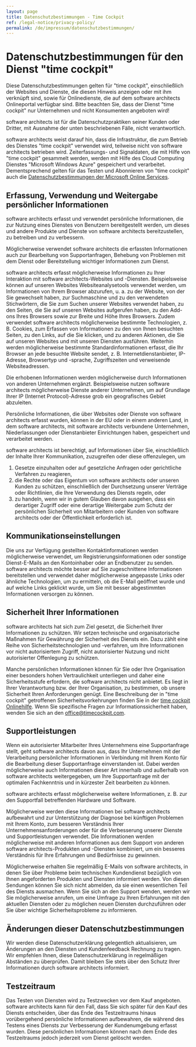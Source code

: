 ```yaml
---
layout: page
title: Datenschutzbestimmungen - Time Cockpit
ref: /legal-notice/privacy-policy/
permalink: /de/impressum/datenschutzbestimmungen/
---
```


<h1>Datenschutzbestimmungen für den Dienst "time cockpit"</h1><p>Diese Datenschutzbestimmungen gelten für "time cockpit", einschließlich der Websites und Dienste, die diesen Hinweis anzeigen oder mit ihm verknüpft sind, sowie für Onlinedienste, die auf dem software architects Onlineportal verfügbar sind. Bitte beachten Sie, dass der Dienst "time cockpit" nur Unternehmen und nicht Konsumenten angeboten wird!</p><p>software architects ist für die Datenschutzpraktiken seiner Kunden oder Dritter, mit Ausnahme der unten beschriebenen Fälle, nicht verantwortlich.</p><p class="Abstract">software architects weist darauf hin, dass die Infrastruktur, die zum Betrieb des Dienstes "time cockpit" verwendet wird, teilweise nicht von software architects betrieben wird. Zeiterfassungs- und Signaldaten, die mit Hilfe von "time cockpit" gesammelt werden, werden mit Hilfe des Cloud Computing Dienstes "Microsoft Windows Azure" gespeichert und verarbeitet. Dementsprechend gelten für das Testen und Abonnieren von "time cockpit" auch die <a href="http://www.microsoft.com/online/legal/" title="Datenschutzbestimmungen der Microsoft Online Services" target="_blank">Datenschutzbestimmungen der Microsoft Online Services</a>.</p><h2>Erfassung, Verwendung und Weitergabe persönlicher Informationen</h2><p>software architects erfasst und verwendet persönliche Informationen, die zur Nutzung eines Dienstes von Benutzern bereitgestellt werden, um dieses und andere Produkte und Dienste von software architects bereitzustellen, zu betreiben und zu verbessern.</p><p>Möglicherweise verwendet software architects die erfassten Informationen auch zur Bearbeitung von Supportanfragen, Behebung von Problemen mit dem Dienst oder Bereitstellung wichtiger Informationen zum Dienst.</p><p>software architects erfasst möglicherweise Informationen zu Ihrer Interaktion mit software architects-Websites und -Diensten. Beispielsweise können auf unseren Websites Websiteanalysetools verwendet werden, um Informationen von Ihrem Browser abzurufen, u. a. zu der Website, von der Sie gewechselt haben, zur Suchmaschine und zu den verwendeten Stichwörtern, die Sie zum Suchen unserer Websites verwendet haben, zu den Seiten, die Sie auf unseren Websites aufgerufen haben, zu den Add-ons Ihres Browsers sowie zur Breite und Höhe Ihres Browsers. Zudem verwendet software architects möglicherweise bestimmte Technologien, z. B. Cookies, zum Erfassen von Informationen zu den von Ihnen besuchten Seiten, zu den Links, auf die Sie klicken, und zu anderen Aktionen, die Sie auf unseren Websites und mit unseren Diensten ausführen. Weiterhin werden möglicherweise bestimmte Standardinformationen erfasst, die Ihr Browser an jede besuchte Website sendet, z. B. Internetdienstanbieter, IP-Adresse, Browsertyp und -sprache, Zugriffszeiten und verweisende Websiteadressen.</p><p>Die erhobenen Informationen werden möglicherweise durch Informationen von anderen Unternehmen ergänzt. Beispielsweise nutzen software architects möglicherweise Dienste anderer Unternehmen, um auf Grundlage Ihrer IP (Internet Protocol)-Adresse grob ein geografisches Gebiet abzuleiten.</p><p>Persönliche Informationen, die über Websites oder Dienste von software architects erfasst wurden, können in der EU oder in einem anderen Land, in dem software architects, mit software architects verbundene Unternehmen, Niederlassungen oder Dienstanbieter Einrichtungen haben, gespeichert und verarbeitet werden.</p><p>software architects ist berechtigt, auf Informationen über Sie, einschließlich der Inhalte Ihrer Kommunikation, zuzugreifen oder diese offenzulegen, um</p><ol>
  <li>Gesetze einzuhalten oder auf gesetzliche Anfragen oder gerichtliche Verfahren zu reagieren,</li>
  <li>die Rechte oder das Eigentum von software architects oder unseren Kunden zu schützen, einschließlich der Durchsetzung unserer Verträge oder Richtlinien, die Ihre Verwendung des Diensts regeln, oder</li>
  <li>zu handeln, wenn wir in gutem Glauben davon ausgehen, dass ein derartiger Zugriff oder eine derartige Weitergabe zum Schutz der persönlichen Sicherheit von Mitarbeitern oder Kunden von software architects oder der Öffentlichkeit erforderlich ist.</li>
</ol><h2>Kommunikationseinstellungen</h2><p>Die uns zur Verfügung gestellten Kontaktinformationen werden möglicherweise verwendet, um Registrierungsinformationen oder sonstige Dienst-E-Mails an den Kontoinhaber oder an Endbenutzer zu senden. software architects möchte besser auf Sie zugeschnittene Informationen bereitstellen und verwendet daher möglicherweise angepasste Links oder ähnliche Technologien, um zu ermitteln, ob die E-Mail geöffnet wurde und auf welche Links geklickt wurde, um Sie mit besser abgestimmten Informationen versorgen zu können.</p><h2>Sicherheit Ihrer Informationen</h2><p>software architects hat sich zum Ziel gesetzt, die Sicherheit Ihrer Informationen zu schützen. Wir setzen technische und organisatorische Maßnahmen für Gewährung der Sicherheit des Diensts ein. Dazu zählt eine Reihe von Sicherheitstechnologien und -verfahren, um Ihre Informationen vor nicht autorisiertem Zugriff, nicht autorisierter Nutzung und nicht autorisierter Offenlegung zu schützen.</p><p class="Abstract">Manche persönlichen Informationen können für Sie oder Ihre Organisation einer besonders hohen Vertraulichkeit unterliegen und daher eine Sicherheitsstufe erfordern, die software architects nicht anbietet. Es liegt in Ihrer Verantwortung bzw. der Ihrer Organisation, zu bestimmen, ob unsere Sicherheit Ihren Anforderungen genügt. Eine Beschreibung der in "time cockpit" getroffenen Sicherheitsvorkehrungen finden Sie in der <a href="http://help.timecockpit.com" target="_blank">time cockpit Onlinehilfe</a>. Wenn Sie spezifische Fragen zur Informationssicherheit haben, wenden Sie sich an den <a href="mailto:office@timecockpit.com">office@timecockpit.com</a>.</p><h2>Supportleistungen</h2><p>Wenn ein autorisierter Mitarbeiter Ihres Unternehmens eine Supportanfrage stellt, geht software architects davon aus, dass Ihr Unternehmen mit der Verarbeitung persönlicher Informationen in Verbindung mit Ihrem Konto für die Bearbeitung dieser Supportanfrage einverstanden ist. Dabei werden möglicherweise auch Informationen dieser Art innerhalb und außerhalb von software architects weitergegeben, um Ihre Supportanfrage mit der optimalen Fachkenntnis und in kürzester Zeit bearbeiten zu können.</p><p>software architects erfasst möglicherweise weitere Informationen, z. B. zur den Supportfall betreffenden Hardware und Software.</p><p>Möglicherweise werden diese Informationen bei software architects aufbewahrt und zur Unterstützung der Diagnose bei künftigen Problemen mit Ihrem Konto, zum besseren Verständnis Ihrer Unternehmensanforderungen oder für die Verbesserung unserer Dienste und Supportleistungen verwendet. Die Informationen werden möglicherweise mit anderen Informationen aus dem Support von anderen software architects-Produkten und -Diensten kombiniert, um ein besseres Verständnis für Ihre Erfahrungen und Bedürfnisse zu gewinnen.</p><p>Möglicherweise erhalten Sie regelmäßig E-Mails von software architects, in denen Sie über Probleme beim technischen Kundendienst bezüglich von Ihnen angeforderten Produkten und Diensten informiert werden. Von diesen Sendungen können Sie sich nicht abmelden, da sie einen wesentlichen Teil des Diensts ausmachen. Wenn Sie sich an den Support wenden, werden wir Sie möglicherweise anrufen, um eine Umfrage zu Ihren Erfahrungen mit den aktuellen Diensten oder zu möglichen neuen Diensten durchzuführen oder Sie über wichtige Sicherheitsprobleme zu informieren.</p><h2>Änderungen dieser Datenschutzbestimmungen</h2><p>Wir werden diese Datenschutzerklärung gelegentlich aktualisieren, um Änderungen an den Diensten und Kundenfeedback Rechnung zu tragen. Wir empfehlen Ihnen, diese Datenschutzerklärung in regelmäßigen Abständen zu überprüfen. Damit bleiben Sie stets über den Schutz Ihrer Informationen durch software architects informiert.</p><h2>Testzeitraum</h2><p>Das Testen von Diensten wird zu Testzwecken vor dem Kauf angeboten. software architects kann für den Fall, dass Sie sich später für den Kauf des Diensts entscheiden, über das Ende des Testzeitraums hinaus vorübergehend persönliche Informationen aufbewahren, die während des Testens eines Diensts zur Verbesserung der Kundenumgebung erfasst wurden. Diese persönlichen Informationen können nach dem Ende des Testzeitraums jedoch jederzeit vom Dienst gelöscht werden. </p>